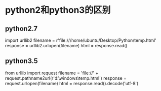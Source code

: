 # python2和python3的区别

## python2.7
import urllib2
filename = r'file:///home/ubuntu/Desktop/Python/temp.html'
response = urllib2.urlopen(filename)
html = response.read()
## python3.5
from urllib import request
filename = 'file://' + request.pathname2url(r'd:\windows\temp.html')
response = request.urlopen(filename)
html = response.read().decode('utf-8')